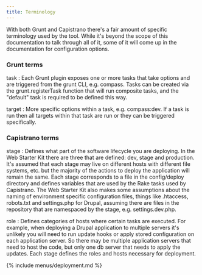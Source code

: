 ```yaml
---
title: Terminology
---
```


With both Grunt and Capistrano there's a fair amount of specific
terminology used by the tool. While it's beyond the scope of this
documentation to talk through all of it, some of it will come up in the
documentation for configuration options.

### Grunt terms

task
:   Each Grunt plugin exposes one or more tasks that take options and
    are triggered from the grunt CLI, e.g. compass. Tasks can be created
    via the grunt.registerTask function that will run composite tasks,
    and the "default" task is required to be defined this way.

target
:   More specific options within a task, e.g. compass:dev. If a task is
    run then all targets within that task are run or they can be
    triggered specifically.

### Capistrano terms

stage
:   Defines what part of the software lifecycle you are deploying. In
    the Web Starter Kit there are three that are defined: dev, stage
    and production. It's assumed that each stage may live on different
    hosts with different file systems, etc. but the majority of the
    actions to deploy the application will remain the same. Each stage
    corresponds to a file in the config/deploy directory and defines
    variables that are used by the Rake tasks used by Capistrano. The
    Web Starter Kit also makes some assumptions about the naming of
    environment specific configuration files, things like .htaccess,
    robots.txt and settings.php for Drupal, assuming there are files in
    the repository that are namespaced by the stage, e.g.
    settings.dev.php.

role
:   Defines categories of hosts where certain tasks are executed. For
    example, when deploying a Drupal application to multiple servers
    it's unlikely you will need to run update hooks or apply stored
    configuration on each application server. So there may be multiple
    application servers that need to host the code, but only one db
    server that needs to apply the updates. Each stage defines the roles
    and hosts necessary for deployment.

{% include menus/deployment.md %}
